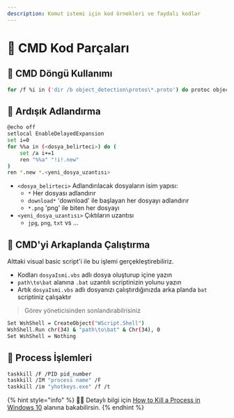 ```yaml
---
description: Komut istemi için kod örnekleri ve faydalı kodlar
---
```


# 📜 CMD Kod Parçaları

## 💫 CMD Döngü Kullanımı

```bash
for /f %i in ('dir /b object_detection\protos\*.proto') do protoc object_detection\protos\%i --python_out=.
```

## 🚅 Ardışık Adlandırma

```bash
@echo off
setlocal EnableDelayedExpansion
set i=0
for %%a in (<dosya_belirteci>) do (
    set /a i+=1
    ren "%%a" "!i!.new"
)
ren *.new *.<yeni_dosya_uzantısı>
```

* `<dosya_belirteci>` Adlandırılacak dosyaların isim yapısı:
  * `*` Her dosyası adlandırır
  * `download*` 'download' ile başlayan her dosyayı adlandırır
  * `*.png` 'png' ile biten her dosyayı
* `<yeni_dosya_uzantısı>` Çıktıların uzantısı
  * `jpg`, `png`, `txt` vs ...

## 🌃 CMD'yi Arkaplanda Çalıştırma

Alttaki visual basic script'i ile bu işlemi gerçekleştirebiliriz.

* Kodları `dosyaIsmi.vbs` adlı dosya oluşturup içine yazın
* `path\to\bat` alanına `.bat` uzantılı scriptinizin yolunu yazın
* Artık `dosyaIsmi.vbs` adlı dosyanızı çalıştırdığınızda arka planda `bat` scriptiniz çalışaktır

> Görev yöneticisinden sonlandırabilrisiniz

```bash
Set WshShell = CreateObject("WScript.Shell")
WshShell.Run chr(34) & "path\to\bat" & Chr(34), 0
Set WshShell = Nothing
```

## 🧵 Process İşlemleri

```bash
taskkill /F /PID pid_number
taskkill /IM "process name" /F
taskkill /im "yhotkeys.exe" /f /t
```

{% hint style="info" %}
‍🧙‍♂ Detaylı bilgi için [How to Kill a Process in Windows 10](https://winaero.com/blog/kill-process-windows-10/) alanına bakabilirsin.
{% endhint %}

